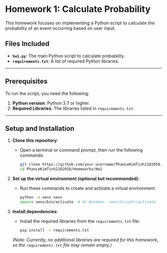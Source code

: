 # Homework 1: Calculate Probability

This homework focuses on implementing a Python script to calculate the probability of an event occurring based on user input.

## Files Included
- **`hw1.py`**: The main Python script to calculate probability.
- **`requirements.txt`**: A list of required Python libraries.

---

## Prerequisites
To run the script, you need the following:
1. **Python version**: Python 3.7 or higher.
2. **Required Libraries**: The libraries listed in `requirements.txt`.

---
## Setup and Installation

1. **Clone this repository**:
   - Open a terminal or command prompt, then run the following commands:
     ```bash
     git clone https://github.com/your-username/PhanLeKimTinh2102058.git
     cd PhanLeKimTinh2102058/Homeworks/Hw1
     ```

2. **Set up the virtual environment (optional but recommended)**:
   - Run these commands to create and activate a virtual environment:
     ```bash
     python -m venv venv
     source venv/bin/activate  # On Windows: venv\Scripts\activate
     ```

3. **Install dependencies**:
   - Install the required libraries from the `requirements.txt` file:
     ```bash
     pip install -r requirements.txt
     ```

   *(Note: Currently, no additional libraries are required for this homework, so the `requirements.txt` file may remain empty.)*